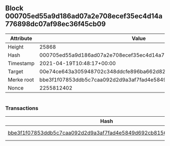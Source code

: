 ## Block 000705ed55a9d186ad07a2e708ecef35ec4d14a776898dc07af98ec36f45cb09

Attribute | Value
--- | ---
Height | 25868
Hash | 000705ed55a9d186ad07a2e708ecef35ec4d14a776898dc07af98ec36f45cb09
Timestamp | 2021-04-19T10:48:17+00:00
Target | 00e74ce643a305948702c348ddcfe896ba662d82c1a228faf4ad12250f07334e
Merke root | bbe3f1f07853ddb5c7caa092d2d9a3af7fad4e5849d692cb81561bb01d1002c7
Nonce | 2255812402

```

```

### Transactions

Hash | Amount
--- | ---
[bbe3f1f07853ddb5c7caa092d2d9a3af7fad4e5849d692cb81561bb01d1002c7](bbe3f1f07853ddb5c7caa092d2d9a3af7fad4e5849d692cb81561bb01d1002c7.md) | 10.00000000 SKEPTI 
